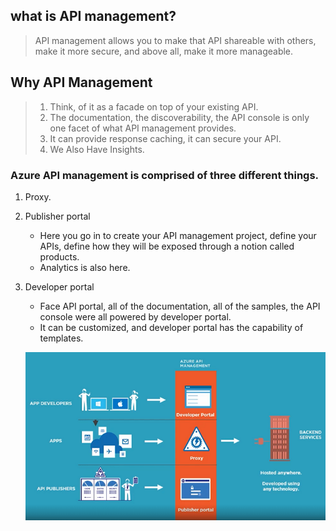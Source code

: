 ## what is API management?

> API management allows you to make that API shareable with others, make it more secure, and above all, make it more manageable.

## Why API Management

> 1. Think, of it as a facade on top of your existing API.
> 2. The documentation, the discoverability, the API console is only one facet of what API management provides.
> 3. It can provide response caching, it can secure your API.
> 4. We Also Have Insights.

### Azure API management is comprised of three different things. 
1. Proxy.
2. Publisher portal
    - Here you go in to create your API management project, define your APIs, define how they will be exposed through a notion called products.
    - Analytics is also here.

3. Developer portal
    - Face API portal, all of the documentation, all of the samples, the API console were all powered by developer portal. 
    - It can be customized, and developer portal has the capability of templates.

    ![ApimView](Images/ApimView.png)